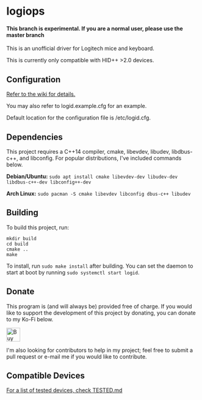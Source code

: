 # logiops

#### This branch is experimental. If you are a normal user, please use the master branch

This is an unofficial driver for Logitech mice and keyboard.

This is currently only compatible with HID++ \>2.0 devices.

## Configuration
[Refer to the wiki for details.](https://github.com/PixlOne/logiops/wiki/Configuration)

You may also refer to logid.example.cfg for an example.

Default location for the configuration file is /etc/logid.cfg.

## Dependencies

This project requires a C++14 compiler, cmake, libevdev, libudev, libdbus-c++, and libconfig. For popular distributions, I've included commands below.

**Debian/Ubuntu:** `sudo apt install cmake libevdev-dev libudev-dev libdbus-c++-dev libconfig++-dev`

**Arch Linux:** `sudo pacman -S cmake libevdev libconfig dbus-c++ libudev`

## Building

To build this project, run:

```
mkdir build
cd build
cmake ..
make
```

To install, run `sudo make install` after building. You can set the daemon to start at boot by running `sudo systemctl start logid`.

## Donate
This program is (and will always be) provided free of charge. If you would like to support the development of this project by donating, you can donate to my Ko-Fi below.

<a href='https://ko-fi.com/R6R81QQ9M' target='_blank'><img height='36' style='border:0px;height:36px;' src='https://cdn.ko-fi.com/cdn/kofi1.png?v=2' border='0' alt='Buy Me a Coffee at ko-fi.com' /></a>

I'm also looking for contributors to help in my project; feel free to submit a pull request or e-mail me if you would like to contribute.

## Compatible Devices

[For a list of tested devices, check TESTED.md](TESTED.md)
